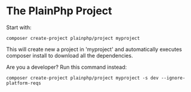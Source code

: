 # The PlainPhp Project

Start with:

```composer create-project plainphp/project myproject```

This will create new a project in 'myproject' and automatically executes composer install to download all the dependencies.

Are you a developer? Run this command instead:

```composer create-project plainphp/project myproject -s dev --ignore-platform-reqs```